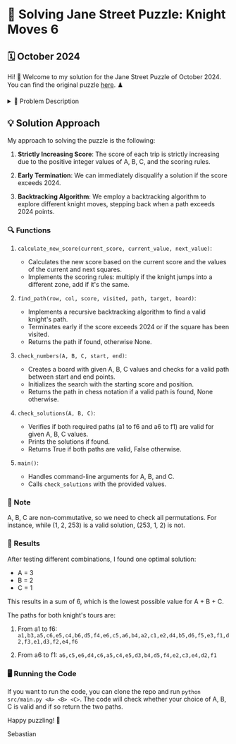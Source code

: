 # 🏰 Solving Jane Street Puzzle: Knight Moves 6 
## 🗓️ October 2024

Hi! 👋 Welcome to my solution for the Jane Street Puzzle of October 2024. You can find the original puzzle [here](https://www.janestreet.com/puzzles/knight-moves-6-index/). ♟️

<details><summary> 📜 Problem Description</summary>

### 🎯 Objective
Pick distinct positive integers A, B, and C, and place them in the grid. Create two corner-to-corner trips that each score exactly 2024 points.

### 🐴 Rules
- Trips use knight's moves
- No square revisits allowed
- Two required trips: a1 to f6, and a6 to f1

### 🧮 Scoring
1. Start with A points
2. For each move:
   - Between different integers: Multiply score by destination value
   - Within same integer: Add destination value to score

### 🏆 Challenge
Find A, B, C, and trips that meet the criteria. Minimize A + B + C.

### 📝 Submission Format
`A,B,C,a1-to-f6-tour,a6-to-f1-tour`  
Example: `1,2,253,a1,b3,c5,d3,f4,d5,f6,a6,c5,a4,b2,c4,d2,f1`

### 🏅 Leaderboard Qualification
A + B + C must be less than 50.

</details>

## 💡 Solution Approach

My approach to solving the puzzle is the following:

1. **Strictly Increasing Score**: The score of each trip is strictly increasing due to the positive integer values of A, B, C, and the scoring rules.

2. **Early Termination**: We can immediately disqualify a solution if the score exceeds 2024. 

3. **Backtracking Algorithm**: We employ a backtracking algorithm to explore different knight moves, stepping back when a path exceeds 2024 points.

### 🔍 Functions

1. `calculate_new_score(current_score, current_value, next_value)`:
   - Calculates the new score based on the current score and the values of the current and next squares.
   - Implements the scoring rules: multiply if the knight jumps into a different zone, add if it's the same.

2. `find_path(row, col, score, visited, path, target, board)`:
   - Implements a recursive backtracking algorithm to find a valid knight's path.
   - Terminates early if the score exceeds 2024 or if the square has been visited.
   - Returns the path if found, otherwise None.

3. `check_numbers(A, B, C, start, end)`:
   - Creates a board with given A, B, C values and checks for a valid path between start and end points.
   - Initializes the search with the starting score and position.
   - Returns the path in chess notation if a valid path is found, None otherwise.

4. `check_solutions(A, B, C)`:
   - Verifies if both required paths (a1 to f6 and a6 to f1) are valid for given A, B, C values.
   - Prints the solutions if found.
   - Returns True if both paths are valid, False otherwise.

5. `main()`:
   - Handles command-line arguments for A, B, and C.
   - Calls `check_solutions` with the provided values.

### 📝 Note

A, B, C are non-commutative, so we need to check all permutations. For instance, while (1, 2, 253) is a valid solution, (253, 1, 2) is not.

### 🎉 Results

After testing different combinations, I found one optimal solution:

- A = 3
- B = 2
- C = 1

This results in a sum of 6, which is the lowest possible value for A + B + C.

The paths for both knight's tours are:

1. From a1 to f6:
   `a1,b3,a5,c6,e5,c4,b6,d5,f4,e6,c5,a6,b4,a2,c1,e2,d4,b5,d6,f5,e3,f1,d2,f3,e1,d3,f2,e4,f6`

2. From a6 to f1:
   `a6,c5,e6,d4,c6,a5,c4,e5,d3,b4,d5,f4,e2,c3,e4,d2,f1`

### 🖥️ Running the Code
If you want to run the code, you can clone the repo and run `python src/main.py <A> <B> <C>`.
The code will check whether your choice of A, B, C is valid and if so return the two paths.

Happy puzzling! 🧩

Sebastian
